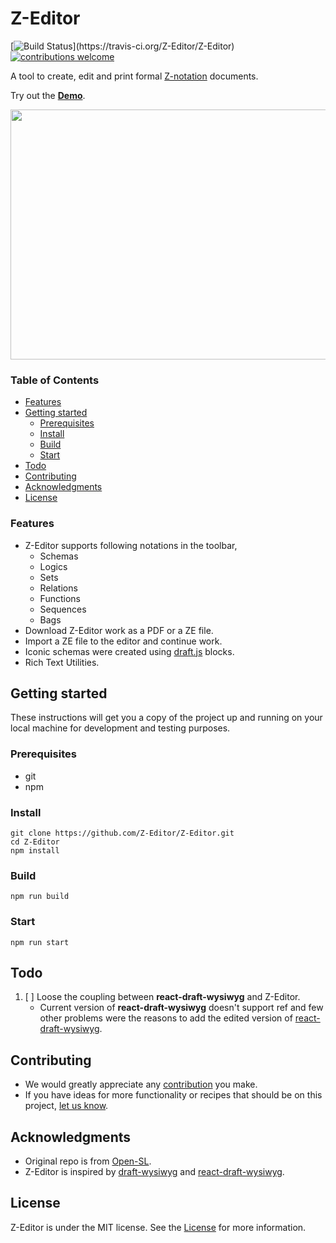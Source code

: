 # Z-Editor 
[![Build Status](https://img.shields.io/travis/Z-Editor/Z-Editor/master.svg?)](https://travis-ci.org/Z-Editor/Z-Editor)  [![contributions welcome](https://img.shields.io/badge/contributions-welcome-brightgreen.svg?style=flat)](https://github.com/Z-Editor/Z-Editor/issues)

A tool to create, edit and print formal [Z-notation](https://en.wikipedia.org/wiki/Z_notation) documents.

Try out the **[Demo](https://z-editor.github.io/)**.

<img src="https://github.com/Z-Editor/Z-Editor/blob/master/gif/demo.gif" width="800" height="400">

### Table of Contents
- [Features](#features)
- [Getting started](#getting-started)
  - [Prerequisites](#prerequisites)
  - [Install](#install)
  - [Build](#build)
  - [Start](#start)
- [Todo](#todo)
- [Contributing](#contributing)
- [Acknowledgments](#acknowledgments)
- [License](#license)

### Features

* Z-Editor supports following notations in the toolbar,
    - Schemas
    - Logics
    - Sets
    - Relations
    - Functions
    - Sequences
    - Bags
* Download Z-Editor work as a PDF or a ZE file.
* Import a ZE file to the editor and continue work.
* Iconic schemas were created using [draft.js](https://draftjs.org/) blocks.
* Rich Text Utilities.

## Getting started

These instructions will get you a copy of the project up and running on your local machine for development and testing purposes.

### Prerequisites
- git
- npm

### Install
```
git clone https://github.com/Z-Editor/Z-Editor.git
cd Z-Editor
npm install
```

### Build
```
npm run build
``` 

### Start
```
npm run start
``` 

## Todo
1. [ ]  Loose the coupling between **react-draft-wysiwyg** and Z-Editor.
    * Current version of **react-draft-wysiwyg** doesn't support ref and few other problems were the reasons to add the edited version of [react-draft-wysiwyg](https://github.com/jpuri/react-draft-wysiwyg).

## Contributing

- We would greatly appreciate any [contribution](CONTRIBUTING.md) you make. 
- If you have ideas for more functionality or recipes that should be on this project, [let us know](https://github.com/Z-Editor/Z-Editor/issues).

## Acknowledgments

- Original repo is from [Open-SL](https://github.com/Open-SL).
- Z-Editor is inspired by [draft-wysiwyg](https://github.com/bkniffler/draft-wysiwyg) and [react-draft-wysiwyg](https://github.com/jpuri/react-draft-wysiwyg).


## License
Z-Editor  is under the MIT license. See the [License](LICENSE) for more information.

